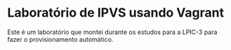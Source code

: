 # Laboratório de IPVS usando Vagrant

Este é um laboratório que montei durante os estudos para a LPIC-3 para fazer o provisionamento automático.
